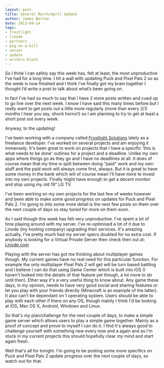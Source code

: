 ```yaml
---
layout: post
title: General March/April Update
author: James Barrow
date: 2013-04-14
tags:
- frostlight
- linode
- partners
- pig-on-a-hill
- server
- update
- writers-block
---
```


So I think I can safely say this week has, felt at least, the most unproductive I’ve had for a long time. I hit a wall with updating Puck and Pixel Pals 2 so as the week is now finished and I think I’ve finally got my brain together I thought I’d write a post to talk about what’s been going on.

In fact I've had so much to say that I have 2 more posts written and cued up to go live over the next week. I know I have said this many times before but I really want to get posts out a little more regularly (more than every 2/3 months I hear you say, shock horror!) so I am planning to try to get at least a short post out every week.

Anyway, to the updating!

<!-- READMORE -->

I've been working with a company called [Frostlight Solutions](http://www.frostlight.se) lately as a freelance developer. I've worked on several projects and am enjoying it immensely. It's been great to work on projects that I have a specific 'this is what needs to be done' outlines for a project and a deadline. Unlike my own apps where things go as they go and I have no deadlines at all. It does of course mean that my time is split between doing "paid" work and my own stuff and the paid work will always come first, always. But it is great to have some money in the bank which will of course mean I'll have more to invest into my own projects. Finally might have enough to get a decent monitor and stop using my old 19" LG TV.

I've been working on my own projects for the last few of weeks however and been able to make some good progress on updates for Puck and Pixel Pals 2. I'm going to into some more detail is the next few posts on them over the next couple of days so stay tuned for more on them soon.

As I said though this week has felt very unproductive. I've spent a lot of time playing around with my server. I've re-optimised a lot of it due to Linode (my hosting company) upgrading their services. It's amazing actually, I've pretty much had my server specs doubled for no extra cost. If anybody is looking for a Virtual Private Server then check then out at: <a href="https://www.linode.com/?r=398f3b1ce56e745028c920f81e56d1cbb13f57bf" target="_blank">Linode.com</a>

Playing with the server has got me thinking about multiplayer games though. My current games have no real need for this particular function. For example the only multiplayer Pixel Pals 2 will get will be turn based battling and I believe I can do that using Game Center which is built into iOS (I haven't looked into the details of that feature yet though, a lot more to do until then). Ether way it's a very useful thing to know about. Any game these days, in my opinion, needs to have very good social and sharing features or let you play with your friends directly (Minecraft is an example of the latter). It also can't be dependant on 1 operating system. Users should be able to play with each other if there on any OS, though mainly I think I'd be looking at iOS, Mac OS X, Android, Windows and Linux.

So that's my plan/challenge for the next couple of days, to make a simple game server which allows users to play a simple game together. Mainly as a proof of concept and prove to myself I can do it. I find it's always good to challenge yourself with something new every now and a again and as I'm stuck in my current projects this should hopefully clear my mind and start again fresh.

Well that's all for tonight. I'm going to be posting some more specifics on Puck and Pixel Pals 2 update progress over the next couple of days, so watch out for that.

